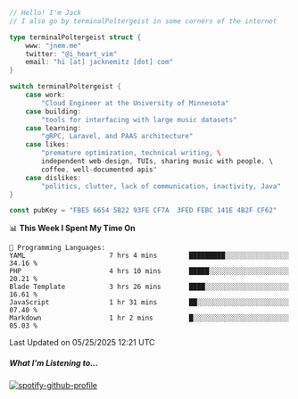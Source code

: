```go
// Hello! I'm Jack
// I also go by terminalPoltergeist in some corners of the internet

type terminalPoltergeist struct {
    www: "jnem.me"
    twitter: "@i_heart_vim"
    email: "hi [at] jacknemitz [dot] com"
}

switch terminalPoltergeist {
    case work:
        "Cloud Engineer at the University of Minnesota"
    case building:
        "tools for interfacing with large music datasets"
    case learning:
        "gRPC, Laravel, and PAAS architecture"
    case likes:
        "premature optimization, technical writing, \
        independent web-design, TUIs, sharing music with people, \
        coffee, well-documented apis"
    case dislikes:
        "politics, clutter, lack of communication, inactivity, Java"
}

const pubKey = "FBE5 6654 5B22 93FE CF7A  3FED FEBC 141E 4B2F CF62"
```

<!--START_SECTION:waka-->
📊 **This Week I Spent My Time On** 

```text
💬 Programming Languages: 
YAML                     7 hrs 4 mins        █████████░░░░░░░░░░░░░░░░   34.16 % 
PHP                      4 hrs 10 mins       █████░░░░░░░░░░░░░░░░░░░░   20.21 % 
Blade Template           3 hrs 26 mins       ████░░░░░░░░░░░░░░░░░░░░░   16.61 % 
JavaScript               1 hr 31 mins        ██░░░░░░░░░░░░░░░░░░░░░░░   07.40 % 
Markdown                 1 hr 2 mins         █░░░░░░░░░░░░░░░░░░░░░░░░   05.03 % 
```


 Last Updated on 05/25/2025 12:21 UTC
<!--END_SECTION:waka-->

##### What I'm Listening to...

[![spotify-github-profile](https://jnem.me/listening-item?maxAge=2592000)](https://jnem.me/listening)
